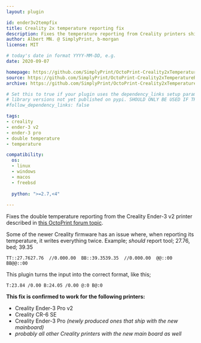 ```yaml
---
layout: plugin

id: ender3v2tempfix
title: Creality 2x temperature reporting fix
description: Fixes the temperature reporting from Creality printers shipped with the new mainboard (new Ender-3 Pro's, Ender-3 Pro v2, CR-6 SE & possibly more)
author: Albert MN. @ SimplyPrint, b-morgan
license: MIT

# today's date in format YYYY-MM-DD, e.g.
date: 2020-09-07

homepage: https://github.com/SimplyPrint/OctoPrint-Creality2xTemperatureReportingFix
source: https://github.com/SimplyPrint/OctoPrint-Creality2xTemperatureReportingFix
archive: https://github.com/SimplyPrint/OctoPrint-Creality2xTemperatureReportingFix/archive/master.zip

# Set this to true if your plugin uses the dependency_links setup parameter to include
# library versions not yet published on pypi. SHOULD ONLY BE USED IF THERE IS NO OTHER OPTION!
#follow_dependency_links: false

tags:
- creality
- ender-3 v2
- ender-3 pro
- double temperature
- temperature

compatibility:
  os:
  - linux
  - windows
  - macos
  - freebsd
  
  python: ">=2.7,<4"
      
---
```


Fixes the double temperature reporting from the Creality Ender-3 v2 printer described in [this OctoPrint forum topic](https://community.octoprint.org/t/octoprint-doesnt-show-a-temperature-graph-for-my-creality-printer/23901).

Some of the newer Creality firmware has an issue where, when reporting its temperature, it writes everything twice.
Example; _should_ report tool; 27.76, bed; 39.35
```
TT::27.7627.76  //0.000.00  BB::39.3539.35  //0.000.00  @@::00  BB@@::00
```

This plugin turns the input into the correct format, like this;
```
T:23.84 /0.00 B:24.05 /0.00 @:0 B@:0
```


**This fix is confirmed to work for the following printers:**
- Creality Ender-3 Pro v2
- Creality CR-6 SE
- Creality Ender-3 Pro _(newly produced ones that ship with the new mainboard)_
- _probably all other Creality printers with the new main board as well_
